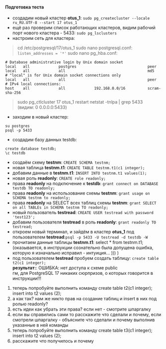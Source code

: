 #### Подготовка теста
- создадим новый кластер **otus_1**: ```sudo pg_createcluster --locale ru_RU.UTF-8 --start 17 otus_1```
- ещё раз проверим список работающих кластеров, видим рабочий порт нового кластера - 5433: ```sudo pg_lsclusters```
- настроим сеть для кластера:
>cd /etc/postgresql/17/otus_1
>sudo nano postgresql.conf: ```listen_addresses = '*'```
>sudo nano pg_hba.conf:
```
# Database administrative login by Unix domain socket
local   all             postgres                                peer
local   all             all                                     md5
# "local" is for Unix domain socket connections only
local   all             all                                     peer
# IPv4 local connections:
host    all             all             192.168.0.0/16          scram-sha-256
```
>sudo pg_ctlcluster 17 otus_1 restart
>netstat -tnlpa | grep 5433 \
(видим: 0 0.0.0.0:5433)
- заходим в новый кластер:
```
su postgres
psql -p 5433
```
- создадим базу данных testdb:
```
create database testdb;
\c testdb
```
- создаём схему **testnm**: ```CREATE SCHEMA testnm;```
- новая таблица **testnm.t1**: ```CREATE TABLE testnm.t1(c1 integer);```
- добавим данные в **testnm.t1**: ```INSERT INTO testnm.t1 values(1);```
- новая роль **readonly**: ```CREATE role readonly;```
- права **readonly** на подключение к **testdb**: ```grant connect on DATABASE testdb TO readonly;```
- права **readonly** на использование схемы **testnm**: ```grant usage on SCHEMA testnm to readonly;```
- права **readonly** на SELECT всех таблиц схемы **testnm**: ```grant SELECT on all TABLEs in SCHEMA testnm TO readonly;```
- новый пользователь **testread**: ```CREATE USER testread with password 'test123';```
- добавим пользователя **testread** в роль **readonly**: ```grant readonly TO testread;```
- откроем новый терминал, и зайдём в кластер **otus_1** под пользователем **testread**:```psql -p 5433 -U testread -d testdb -W```
- прочитаем данные таблицы **testnm.t1**: select * from testnm.t1; \
(оказывается, в инструкции сознательно была допущена ошибка, которую я изначально исправил - интуиция... )))  )
- под пользователем **testread** пробуем создать таблицу: ```create table t2(c1 integer);``` \
**результат:**: ОШИБКА: нет доступа к схеме public \
гм, для PostgreSQL 17 никаких сюрпризов, о которых говорится в инструкции!!!

<div class="text text_p-small text_default learning-markdown js-learning-markdown"><ol>
<li>теперь попробуйте выполнить команду create table t2(c1 integer); insert into t2 values (2);</li>
<li>а как так? нам же никто прав на создание таблиц и insert в них под ролью readonly?</li>
<li>есть идеи как убрать эти права? если нет - смотрите шпаргалку</li>
<li>если вы справились сами то расскажите что сделали и почему, если смотрели шпаргалку - объясните что сделали и почему выполнив указанные в ней команды</li>
<li>теперь попробуйте выполнить команду create table t3(c1 integer); insert into t2 values (2);</li>
<li>расскажите что получилось и почему  </li>
</ol>
</div>
